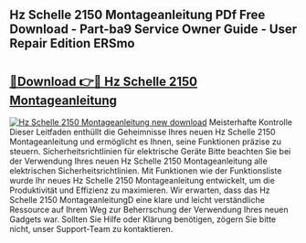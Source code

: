 ## Hz Schelle 2150 Montageanleitung PDf Free Download - Part-ba9 Service Owner Guide - User Repair Edition ERSmo

# <h2><a href="http://df758l.blite.top/?on=Hz+Schelle+2150+Montageanleitung">🔗Download 👉🔴 Hz Schelle 2150 Montageanleitung</a></h2>

[![Hz Schelle 2150 Montageanleitung new download](https://i.imgur.com/lujVjoI.png)](http://df758l.blite.top/?on=Hz+Schelle+2150+Montageanleitung)
Meisterhafte Kontrolle Dieser Leitfaden enthüllt die Geheimnisse Ihres neuen Hz Schelle 2150 Montageanleitung und ermöglicht es Ihnen, seine Funktionen präzise zu steuern. Sicherheitsrichtlinien für elektrische Geräte Bitte beachten Sie bei der Verwendung Ihres neuen Hz Schelle 2150 Montageanleitung alle elektrischen Sicherheitsrichtlinien. Mit Funktionen wie der Funktionsliste wurde Ihr neues Hz Schelle 2150 Montageanleitung entwickelt, um die Produktivität und Effizienz zu maximieren. Wir erwarten, dass das Hz Schelle 2150 MontageanleitungD eine klare und leicht verständliche Ressource auf Ihrem Weg zur Beherrschung der Verwendung Ihres neuen Gadgets war. Sollten Sie Hilfe oder Klärung benötigen, zögern Sie bitte nicht, unser Support-Team zu kontaktieren.
